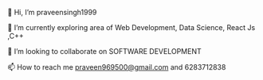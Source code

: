 👋 Hi, I’m praveensingh1999

🌱 I’m currently exploring area of Web Development, Data Science, React Js ,C++ 

💞️ I’m looking to collaborate on SOFTWARE DEVELOPMENT

📫 How to reach me praveen969500@gmail.com and 6283712838
